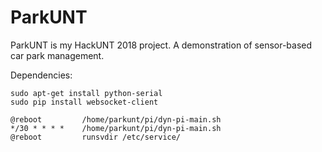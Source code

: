 # ParkUNT
ParkUNT is my HackUNT 2018 project. A demonstration of sensor-based car park management.

Dependencies:

```
sudo apt-get install python-serial
sudo pip install websocket-client
```

```
@reboot         /home/parkunt/pi/dyn-pi-main.sh
*/30 * * * *    /home/parkunt/pi/dyn-pi-main.sh
@reboot         runsvdir /etc/service/
```
